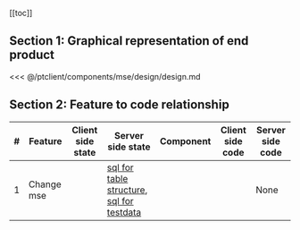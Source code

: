 [[toc]]

## Section 1: Graphical representation of end product

<<< @/ptclient/components/mse/design/design.md

## Section 2: Feature to code relationship

| #   | Feature                | Client side state                 | Server side state | Component                          | Client side code                                                                                                                                                                        | Server side code |
| --- | ---------------------- | --------------------------------- | ----------------- | ---------------------------------- | --------------------------------------------------------------------------------------------------------------------------------------------------------------------------------------- | ---------------- |
| 1   | Change mse              |                             | [sql for table structure](https://github.com/savantcare/ptfile/blob/master/ptclient/components/mse/db/structure/sc_mse/structure-gen-on-2020-07-06.sql), [sql for testdata](https://github.com/savantcare/ptfile/blob/master/ptclient/components/mse/db/structure/sc_mse/testdata-gen-on-2020-07-06.sql)              |           |                           | None             |
